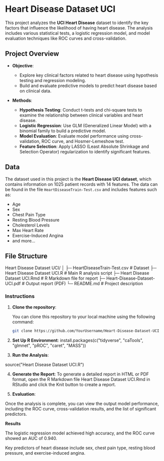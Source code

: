 # Heart Disease Dataset UCI

This project analyzes the **UCI Heart Disease** dataset to identify the key factors that influence the likelihood of having heart disease. The analysis includes various statistical tests, a logistic regression model, and model evaluation techniques like ROC curves and cross-validation.

## Project Overview

- **Objective**: 
  - Explore key clinical factors related to heart disease using hypothesis testing and regression modeling.
  - Build and evaluate predictive models to predict heart disease based on clinical data.
  
- **Methods**: 
  - **Hypothesis Testing**: Conduct t-tests and chi-square tests to examine the relationship between clinical variables and heart disease.
  - **Logistic Regression**: Use GLM (Generalized Linear Model) with a binomial family to build a predictive model.
  - **Model Evaluation**: Evaluate model performance using cross-validation, ROC curve, and Hosmer-Lemeshow test.
  - **Feature Selection**: Apply LASSO (Least Absolute Shrinkage and Selection Operator) regularization to identify significant features.

## Data

The dataset used in this project is the **Heart Disease UCI dataset**, which contains information on 1025 patient records with 14 features. The data can be found in the file `HeartDiseaseTrain-Test.csv` and includes features such as:

- Age
- Sex
- Chest Pain Type
- Resting Blood Pressure
- Cholesterol Levels
- Max Heart Rate
- Exercise-Induced Angina
- and more...

## File Structure
Heart Disease Dataset UCI/
│
├─ HeartDiseaseTrain-Test.csv # Dataset
├─ Heart Disease Dataset UCI.R # Main R analysis script
├─ Heart Disease Dataset UCI.Rmd # R Markdown file for report
├─ Heart-Disease-Dataset-UCI.pdf # Output report (PDF)
└─ README.md # Project description


### Instructions

1. **Clone the repository**:

   You can clone this repository to your local machine using the following command:

   ```bash
   git clone https://github.com/YourUsername/Heart-Disease-Dataset-UCI.git

2. **Set Up R Environment**:
install.packages(c("tidyverse", "caTools", "glmnet", "pROC", "caret", "MASS"))

3. **Run the Analysis**:

source("Heart Disease Dataset UCI.R")

4. **Generate the Report**:
To generate a detailed report in HTML or PDF format, open the R Markdown file Heart Disease Dataset UCI.Rmd in RStudio and click the Knit button to create a report.

5. **Evaluation**:

Once the analysis is complete, you can view the output model performance, including the ROC curve, cross-validation results, and the list of significant predictors.




**Results**

The logistic regression model achieved high accuracy, and the ROC curve showed an AUC of 0.940.

Key predictors of heart disease include sex, chest pain type, resting blood pressure, and exercise-induced angina.